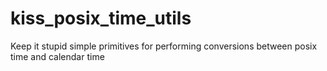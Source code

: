 # kiss_posix_time_utils
Keep it stupid simple primitives for performing conversions between posix time and calendar time
